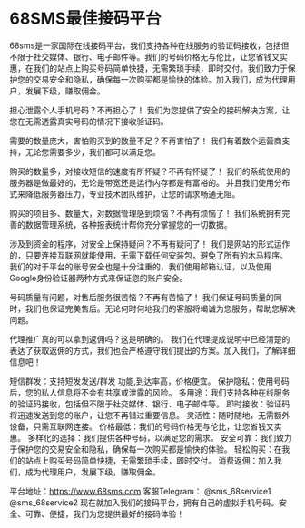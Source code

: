 # 68SMS最佳接码平台
68sms是一家国际在线接码平台，我们支持各种在线服务的验证码接收，包括但不限于社交媒体、银行、电子邮件等。我们的号码价格无与伦比，让您省钱又实惠，在我们的站点上购买号码简单快捷，无需繁琐手续，即时交付。我们致力于保护您的交易安全和隐私，确保每一次购买都是愉快的体验。加入我们，成为代理用户，发展下级，赚取佣金。

担心泄露个人手机号码？不再担心了！
我们为您提供了安全的接码解决方案，让您在无需透露真实号码的情况下接收验证码。

需要的数量庞大，害怕购买到的数量不足？不再害怕了！
我们有着数个运营商支持，无论您需要多少，我们都可以满足您。

购买的数量多，对接收短信的速度有所怀疑？不再有怀疑了！
我们的系统使用的服务器是做最好的，无论是带宽还是运行内存都是有富裕的。
并且我们使用分布式来降低服务器压力，专业技术团队维护，让您的请求畅通无阻。

购买的项目多、数量大，对数据管理感到烦恼？不再有烦恼了！
我们系统拥有完善的数据管理系统，各种报表统计帮你充分掌握您的一切数据。

涉及到资金的程序，对安全上保持疑问？不再有疑问了！
我们是网站的形式运作的，只要连接互联网就能使用，无需下载任何安装包，避免了所有的木马程序。
我们的对于平台的账号安全也是十分注重的，我们使用邮箱认证，以及使用Google身份验证器两种方式来保证您的账户安全。

号码质量有问题，对售后服务很苦恼？不再有苦恼了！
我们保证号码质量的同时，我们也保证完美售后。无论何时何地我们的客服将竭诚为您服务，帮助您解决问题。

代理推广真的可以拿到返佣吗？这是明确的。
我们在代理提成说明中已经清楚的表达了获取返佣的方式，我们也会严格遵守我们提出的方案。加入我们，了解详细信息吧！

短信群发：支持短发发送/群发 功能,到达率高，价格便宜。
保护隐私：使用号码后，您的私人信息将不会有共享或泄露的风险。
多用途：我们支持各种在线服务的验证码接收，包括但不限于社交媒体、银行、电子邮件等。
即时接收：验证码将迅速发送到您的账户，让您不再错过重要信息。
灵活性：随时随地，无需额外设备，只需互联网连接。
价格最低：我们的号码价格无与伦比，让您省钱又实惠。
多样化的选择：我们提供各种号码，以满足您的需求。
安全可靠：我们致力于保护您的交易安全和隐私，确保每一次购买都是愉快的体验。
轻松购买：在我们的站点上购买号码简单快捷，无需繁琐手续，即时交付。
消费返佣：加入我们，成为代理用户，发展下级，赚取佣金。

平台地址：https://www.68sms.com
客服Telegram： @sms_68service1
	      @sms_68service2
现在就加入我们的接码平台，拥有自己的虚拟手机号码。安全、可靠、便捷，我们为您提供最好的接码体验！
